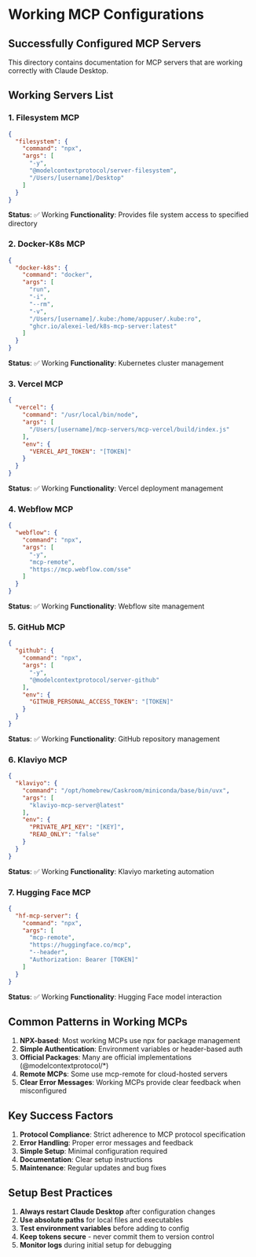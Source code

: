 # Working MCP Configurations

## Successfully Configured MCP Servers

This directory contains documentation for MCP servers that are working correctly with Claude Desktop.

## Working Servers List

### 1. Filesystem MCP
```json
{
  "filesystem": {
    "command": "npx",
    "args": [
      "-y",
      "@modelcontextprotocol/server-filesystem",
      "/Users/[username]/Desktop"
    ]
  }
}
```
**Status**: ✅ Working
**Functionality**: Provides file system access to specified directory

### 2. Docker-K8s MCP
```json
{
  "docker-k8s": {
    "command": "docker",
    "args": [
      "run",
      "-i",
      "--rm",
      "-v",
      "/Users/[username]/.kube:/home/appuser/.kube:ro",
      "ghcr.io/alexei-led/k8s-mcp-server:latest"
    ]
  }
}
```
**Status**: ✅ Working
**Functionality**: Kubernetes cluster management

### 3. Vercel MCP
```json
{
  "vercel": {
    "command": "/usr/local/bin/node",
    "args": [
      "/Users/[username]/mcp-servers/mcp-vercel/build/index.js"
    ],
    "env": {
      "VERCEL_API_TOKEN": "[TOKEN]"
    }
  }
}
```
**Status**: ✅ Working
**Functionality**: Vercel deployment management

### 4. Webflow MCP
```json
{
  "webflow": {
    "command": "npx",
    "args": [
      "-y",
      "mcp-remote",
      "https://mcp.webflow.com/sse"
    ]
  }
}
```
**Status**: ✅ Working
**Functionality**: Webflow site management

### 5. GitHub MCP
```json
{
  "github": {
    "command": "npx",
    "args": [
      "-y",
      "@modelcontextprotocol/server-github"
    ],
    "env": {
      "GITHUB_PERSONAL_ACCESS_TOKEN": "[TOKEN]"
    }
  }
}
```
**Status**: ✅ Working
**Functionality**: GitHub repository management

### 6. Klaviyo MCP
```json
{
  "klaviyo": {
    "command": "/opt/homebrew/Caskroom/miniconda/base/bin/uvx",
    "args": [
      "klaviyo-mcp-server@latest"
    ],
    "env": {
      "PRIVATE_API_KEY": "[KEY]",
      "READ_ONLY": "false"
    }
  }
}
```
**Status**: ✅ Working
**Functionality**: Klaviyo marketing automation

### 7. Hugging Face MCP
```json
{
  "hf-mcp-server": {
    "command": "npx",
    "args": [
      "mcp-remote",
      "https://huggingface.co/mcp",
      "--header",
      "Authorization: Bearer [TOKEN]"
    ]
  }
}
```
**Status**: ✅ Working
**Functionality**: Hugging Face model interaction

## Common Patterns in Working MCPs

1. **NPX-based**: Most working MCPs use npx for package management
2. **Simple Authentication**: Environment variables or header-based auth
3. **Official Packages**: Many are official implementations (@modelcontextprotocol/*)
4. **Remote MCPs**: Some use mcp-remote for cloud-hosted servers
5. **Clear Error Messages**: Working MCPs provide clear feedback when misconfigured

## Key Success Factors

1. **Protocol Compliance**: Strict adherence to MCP protocol specification
2. **Error Handling**: Proper error messages and feedback
3. **Simple Setup**: Minimal configuration required
4. **Documentation**: Clear setup instructions
5. **Maintenance**: Regular updates and bug fixes

## Setup Best Practices

1. **Always restart Claude Desktop** after configuration changes
2. **Use absolute paths** for local files and executables
3. **Test environment variables** before adding to config
4. **Keep tokens secure** - never commit them to version control
5. **Monitor logs** during initial setup for debugging